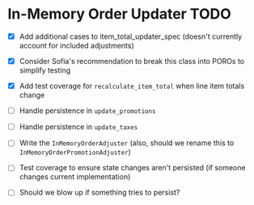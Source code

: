 In-Memory Order Updater TODO
===

- [x] Add additional cases to item_total_updater_spec (doesn't currently account for included adjustments)
- [x] Consider Sofia's recommendation to break this class into POROs to simplify testing
- [x] Add test coverage for `recalculate_item_total` when line item totals change
- [ ] Handle persistence in `update_promotions`
- [ ] Handle persistence in `update_taxes`
- [ ] Write the `InMemoryOrderAdjuster` (also, should we rename this to `InMemoryOrderPromotionAdjuster`)

- [ ] Test coverage to ensure state changes aren't persisted (if someone changes current implementation)
- [ ] Should we blow up if something tries to persist?
